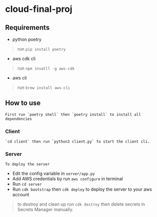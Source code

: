 # cloud-final-proj

## Requirements
- python poetry
> run `pip install poetry`
- aws cdk cli
> run `npm insatll -g aws-cdk`
- aws cli
> run `brew install aws-cli`

## How to use
    First run `poetry shell` then `poetry install` to install all dependencies

### Client
    `cd client` then run `python3 client.py` to start the client cli.

### Server
    To deploy the server
- Edit the config variable in `server/app.py`
- Add AWS credentials by run `aws configure` in terminal
- Run `cd server`
- Run `cdk bootstrap` then `cdk deploy` to deploy the server to your aws account

> to destroy and clean up run `cdk destroy` then delete secrets in Secrets Manager manually.
